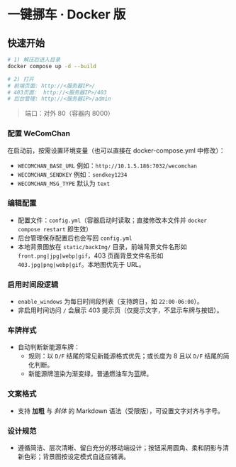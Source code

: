 # 一键挪车 · Docker 版

## 快速开始

```bash
# 1) 解压后进入目录
docker compose up -d --build

# 2) 打开
# 前端页面: http://<服务器IP>/
# 403页面:  http://<服务器IP>/403
# 后台管理: http://<服务器IP>/admin
```

> 端口：对外 80（容器内 8000）

### 配置 WeComChan

在启动前，按需设置环境变量（也可以直接在 docker-compose.yml 中修改）：

- `WECOMCHAN_BASE_URL` 例如：`http://10.1.5.186:7032/wecomchan`
- `WECOMCHAN_SENDKEY`   例如：`sendkey1234`
- `WECOMCHAN_MSG_TYPE`  默认为 `text`

### 编辑配置

- 配置文件：`config.yml`（容器启动时读取；直接修改本文件并 `docker compose restart` 即生效）
- 后台管理保存配置后也会写回 `config.yml`
- 本地背景图放在 `static/backImg/` 目录，前端背景文件名形如 `front.png|jpg|webp|gif`，403 页面背景文件名形如 `403.jpg|png|webp|gif`。本地图优先于 URL。

### 启用时间段逻辑

- `enable_windows` 为每日时间段列表（支持跨日，如 `22:00-06:00`）。
- 非启用时间访问 `/` 会展示 403 提示页（仅提示文字，不显示车牌与按钮）。

### 车牌样式

- 自动判断新能源车牌：
  - 规则：以 `D/F` 结尾的常见新能源格式优先；或长度为 8 且以 `D/F` 结尾的简化判断。
  - 新能源牌渲染为渐变绿，普通燃油车为蓝牌。

### 文案格式

- 支持 **加粗** 与 *斜体* 的 Markdown 语法（受限版），可设置文字对齐与字号。

### 设计规范

- 遵循简洁、层次清晰、留白充分的移动端设计；按钮采用圆角、柔和阴影与清新色彩；背景图按设定模式自适应铺满。


